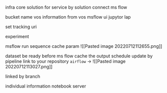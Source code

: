 infra core solution
for service by solution
connect ms flow

bucket name vos
information from vos 
msflow ui
jupytor lap 

set tracking uri


experiment

msflow run sequence 
cache param 
![[Pasted image 20220712112655.png]]

dataset be ready before ms flow
cache the output 
schedule update by pipeline
link to your repository `airflow` ->
![[Pasted image 20220712113027.png]]

linked by branch


individual information
notebook server
